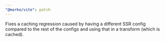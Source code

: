 ```yaml
---
"@marko/vite": patch
---
```


Fixes a caching regression caused by having a different SSR config compared to the rest of the configs and using that in a transform (which is cached).
